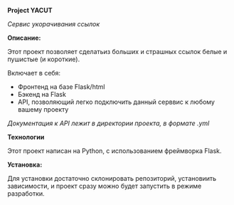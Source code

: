 **Project YACUT**

_Сервис укорачивания ссылок_

**Описание:**

Этот проект позволяет сделатьиз больших и страшных ссылок белые и пушистые (и короткие).

Включает в себя:

 - Фронтенд на базе Flask/html
 - Бэкенд на Flask
 - API, позволяющий легко подключить данный серввис к любому вашему проекту

_Документация к API лежит в директории проекта, в формате .yml_


**Технологии**

Этот проект написан на Python, с использованием фреймворка Flask.

**Установка:**

Для установки достаточно склонировать репозиторий, установиить зависимости, и проект сразу можно будет запустить в режиме разработки.
